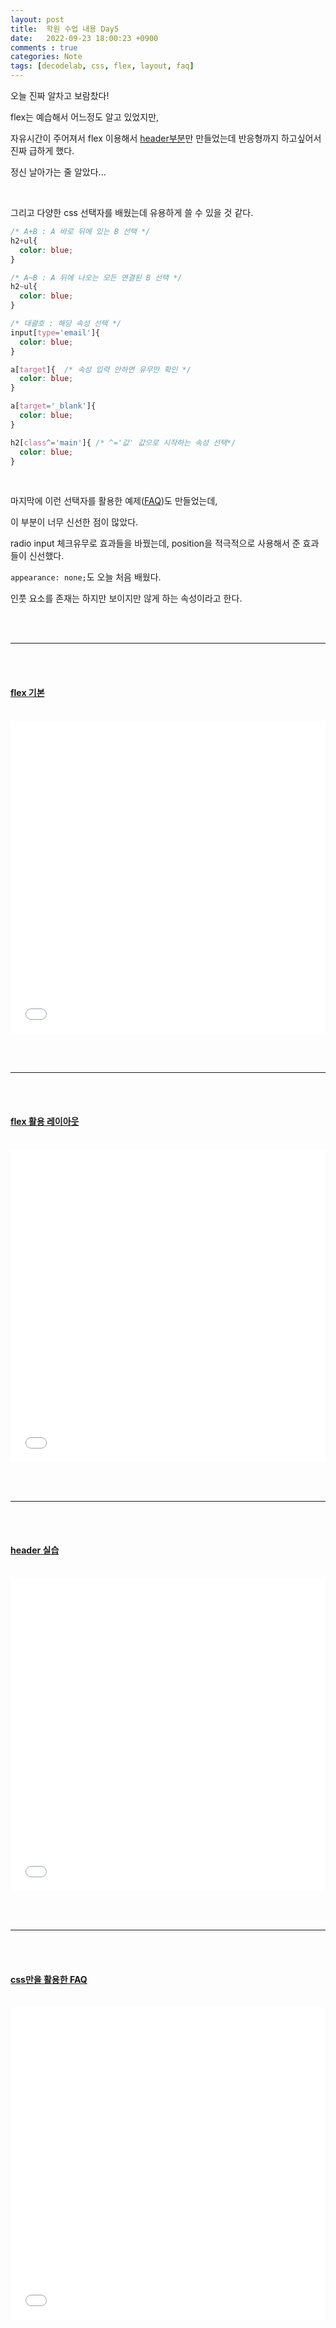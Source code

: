 ```yaml
---
layout: post
title:  학원 수업 내용 Day5
date:   2022-09-23 18:00:23 +0900
comments : true
categories: Note
tags: [decodelab, css, flex, layout, faq]
---
```



오늘 진짜 알차고 보람찼다!

flex는 예습해서 어느정도 알고 있었지만,

자유시간이 주어져서 flex 이용해서 [header부분](#h-header-실습)만 만들었는데 반응형까지 하고싶어서 진짜 급하게 했다.

정신 날아가는 줄 알았다...

<br>

그리고 다양한 css 선택자를 배웠는데 유용하게 쓸 수 있을 것 같다.

```css
/* A+B : A 바로 뒤에 있는 B 선택 */
h2+ul{
  color: blue;
}

/* A~B : A 뒤에 나오는 모든 연결된 B 선택 */
h2~ul{
  color: blue;
}

/* 대괄호 : 해당 속성 선택 */
input[type='email']{
  color: blue;
}

a[target]{  /* 속성 입력 안하면 유무만 확인 */
  color: blue;
}

a[target='_blank']{
  color: blue;
}

h2[class^='main']{ /* ^='값' 값으로 시작하는 속성 선택*/
  color: blue;
}
```

<br>

마지막에 이런 선택자를 활용한 예제([FAQ](#h-css만을-활용한-faq))도 만들었는데,

이 부분이 너무 신선한 점이 많았다.

radio input 체크유무로 효과들을 바꿨는데, position을 적극적으로 사용해서 준 효과들이 신선했다.

`appearance: none;`도 오늘 처음 배웠다.

인풋 요소를 존재는 하지만 보이지만 않게 하는 속성이라고 한다. 

<br><br>
<hr>
<br><br>

#### [flex 기본](/decodelab/220923/flex_basic/)

<br>

<iframe src='/decodelab/220923/flex_basic/' frameborder='0' width='100%' height='500px'></iframe>

<br><br>
<hr>
<br><br>

#### [flex 활용 레이아웃](/decodelab/220923/flex_layout/)

<br>

<iframe src='/decodelab/220923/flex_layout/' frameborder='0' width='100%' height='500px'></iframe>

<br><br>
<hr>
<br><br>

#### [header 실습](/decodelab/220923/header_practice1/)

<br>

<iframe src='/decodelab/220923/header_practice1/' frameborder='0' width='100%' height='500px'></iframe>

<br><br>
<hr>
<br><br>

#### [css만을 활용한 FAQ](/decodelab/220923/faq/)

<br>

<iframe src='/decodelab/220923/faq/' frameborder='0' width='100%' height='500px'></iframe>

<br><br>


